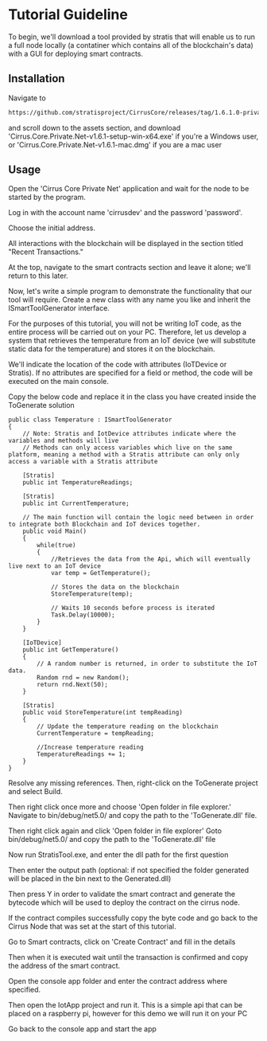 # Tutorial Guideline

To begin, we'll download a tool provided by stratis that will enable us to run a full node locally (a contatiner which contains all of the blockchain's data) with a GUI for deploying smart contracts.

## Installation

Navigate to 

```bash
https://github.com/stratisproject/CirrusCore/releases/tag/1.6.1.0-privatenet
```
and scroll down to the assets section, and download 'Cirrus.Core.Private.Net-v1.6.1-setup-win-x64.exe' if you're a Windows user, or 'Cirrus.Core.Private.Net-v1.6.1-mac.dmg' if you are a mac user

## Usage

Open the 'Cirrus Core Private Net' application and wait for the node to be started by the program.

Log in with the account name 'cirrusdev' and the password 'password'.

Choose the initial address.

All interactions with the blockchain will be displayed in the section titled "Recent Transactions."

At the top, navigate to the smart contracts section and leave it alone; we'll return to this later.

Now, let's write a simple program to demonstrate the functionality that our tool will require.
Create a new class with any name you like and inherit the ISmartToolGenerator interface.

For the purposes of this tutorial, you will not be writing IoT code, as the entire process will be carried out on your PC. Therefore, let us develop a system that retrieves the temperature from an IoT device (we will substitute static data for the temperature) and stores it on the blockchain.

We'll indicate the location of the code with attributes (IoTDevice or Stratis). If no attributes are specified for a field or method, the code will be executed on the main console.


Copy the below code and replace it in the class you have created inside the ToGenerate solution

    public class Temperature : ISmartToolGenerator
    {
        // Note: Stratis and IotDevice attributes indicate where the variables and methods will live
        // Methods can only access variables which live on the same platform, meaning a method with a Stratis attribute can only only access a variable with a Stratis attribute

        [Stratis]
        public int TemperatureReadings;

        [Stratis]
        public int CurrentTemperature;

        // The main function will contain the logic need between in order to integrate both Blockchain and IoT devices together.
        public void Main()
        {
            while(true)
            {
                //Retrieves the data from the Api, which will eventually live next to an IoT device
                var temp = GetTemperature();

                // Stores the data on the blockchain
                StoreTemperature(temp);

                // Waits 10 seconds before process is iterated
                Task.Delay(10000);
            }
        }

        [IoTDevice]
        public int GetTemperature()
        {
            // A random number is returned, in order to substitute the IoT data.
            Random rnd = new Random();
            return rnd.Next(50);
        }

        [Stratis]
        public void StoreTemperature(int tempReading)
        {
            // Update the temperature reading on the blockchain
            CurrentTemperature = tempReading;

            //Increase temperature reading
            TemperatureReadings += 1;
        }
    }

Resolve any missing references.
Then, right-click on the ToGenerate project and select Build.

Then right click once more and choose 'Open folder in file explorer.' Navigate to bin/debug/net5.0/ and copy the path to the 'ToGenerate.dll' file.





Then right click again and click 'Open folder in file explorer'
Goto bin/debug/net5.0/ and copy the path to the 'ToGenerate.dll' file

Now run StratisTool.exe, and enter the dll path for the first question

Then enter the output path (optional: if not specified the folder generated will be placed in the bin next to the Generated.dll)

Then press Y in order to validate the smart contract and generate the bytecode which will be used to deploy the contract on the cirrus node.

If the contract compiles successfully copy the byte code and go back to the Cirrus Node that was set at the start of this tutorial.

Go to Smart contracts, click on 'Create Contract' and fill in the details

Then when it is executed wait until the transaction is confirmed and copy the address of the smart contract.

Open the console app folder and enter the contract address where specified.

Then open the IotApp project and run it. This is a simple api that can be placed on a raspberry pi, however for this demo we will run it on your PC

Go back to the console app and start the app

